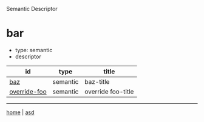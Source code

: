 Semantic Descriptor
# bar
 * type: semantic
 * descriptor

| id | type | title |
|---|---|---|
| [baz](semantic.baz.md) | semantic | baz-title |
| [override-foo](semantic.override-foo.md) | semantic | override foo-title |

---

[home](../index.md) | [asd](../profile.svg)